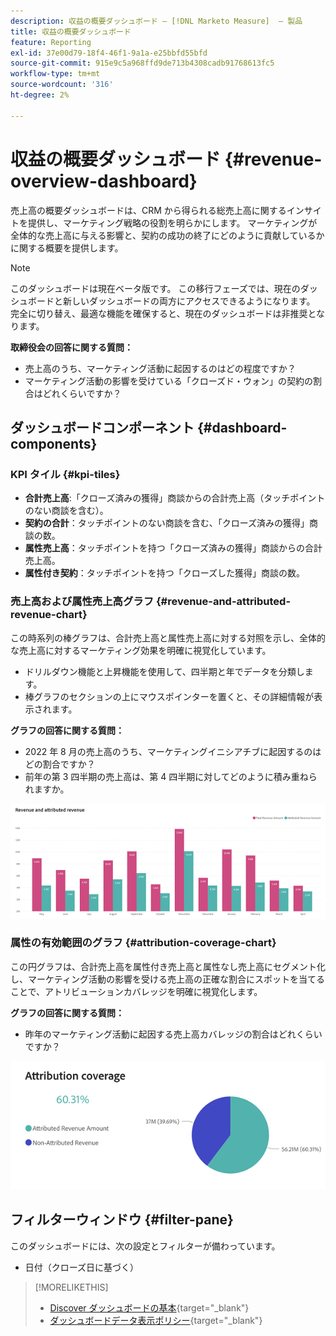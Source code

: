 ```yaml
---
description: 収益の概要ダッシュボード — [!DNL Marketo Measure]  — 製品
title: 収益の概要ダッシュボード
feature: Reporting
exl-id: 37e00d79-18f4-46f1-9a1a-e25bbfd55bfd
source-git-commit: 915e9c5a968ffd9de713b4308cadb91768613fc5
workflow-type: tm+mt
source-wordcount: '316'
ht-degree: 2%

---
```


# 収益の概要ダッシュボード {#revenue-overview-dashboard}

売上高の概要ダッシュボードは、CRM から得られる総売上高に関するインサイトを提供し、マーケティング戦略の役割を明らかにします。 マーケティングが全体的な売上高に与える影響と、契約の成功の終了にどのように貢献しているかに関する概要を提供します。

>[!NOTE]
>
>このダッシュボードは現在ベータ版です。 この移行フェーズでは、現在のダッシュボードと新しいダッシュボードの両方にアクセスできるようになります。 完全に切り替え、最適な機能を確保すると、現在のダッシュボードは非推奨となります。

**取締役会の回答に関する質問：**

* 売上高のうち、マーケティング活動に起因するのはどの程度ですか？
* マーケティング活動の影響を受けている「クローズド・ウォン」の契約の割合はどれくらいですか？

## ダッシュボードコンポーネント {#dashboard-components}

### KPI タイル {#kpi-tiles}

* **合計売上高**:「クローズ済みの獲得」商談からの合計売上高（タッチポイントのない商談を含む）。
* **契約の合計**：タッチポイントのない商談を含む、「クローズ済みの獲得」商談の数。
* **属性売上高**：タッチポイントを持つ「クローズ済みの獲得」商談からの合計売上高。
* **属性付き契約**：タッチポイントを持つ「クローズした獲得」商談の数。

### 売上高および属性売上高グラフ {#revenue-and-attributed-revenue-chart}

この時系列の棒グラフは、合計売上高と属性売上高に対する対照を示し、全体的な売上高に対するマーケティング効果を明確に視覚化しています。

* ドリルダウン機能と上昇機能を使用して、四半期と年でデータを分類します。
* 棒グラフのセクションの上にマウスポインターを置くと、その詳細情報が表示されます。

**グラフの回答に関する質問：**

* 2022 年 8 月の売上高のうち、マーケティングイニシアチブに起因するのはどの割合ですか？
* 前年の第 3 四半期の売上高は、第 4 四半期に対してどのように積み重ねられますか。

![](assets/revenue-overview-dashboard-1.png)

### 属性の有効範囲のグラフ {#attribution-coverage-chart}

この円グラフは、合計売上高を属性付き売上高と属性なし売上高にセグメント化し、マーケティング活動の影響を受ける売上高の正確な割合にスポットを当てることで、アトリビューションカバレッジを明確に視覚化します。

**グラフの回答に関する質問：**

* 昨年のマーケティング活動に起因する売上高カバレッジの割合はどれくらいですか？

![](assets/revenue-overview-dashboard-2.png)

## フィルターウィンドウ {#filter-pane}

このダッシュボードには、次の設定とフィルターが備わっています。

* 日付（クローズ日に基づく）

>[!MORELIKETHIS]
>
>* [Discover ダッシュボードの基本](/help/marketo-measure-discover-ui/dashboards/discover-dashboard-basics.md){target="_blank"}
>* [ダッシュボードデータ表示ポリシー](/help/marketo-measure-discover-ui/dashboards/dashboard-data-visibility-policy.md){target="_blank"}
